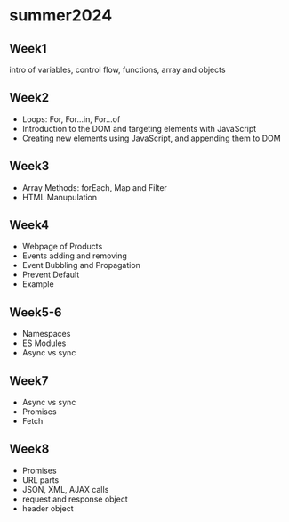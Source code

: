 # summer2024
## Week1
intro of variables, control flow, functions, array and objects
## Week2
- Loops: For, For...in, For...of
- Introduction to the DOM and targeting elements with JavaScript
- Creating new elements using JavaScript, and appending them to DOM
## Week3
- Array Methods: forEach, Map and Filter
- HTML Manupulation
## Week4
- Webpage of Products
- Events adding and removing
- Event Bubbling and Propagation
- Prevent Default
- Example
## Week5-6
- Namespaces
- ES Modules
- Async vs sync
## Week7
- Async vs sync
- Promises
- Fetch
## Week8
- Promises
- URL parts
- JSON, XML, AJAX calls
- request and response object
- header object